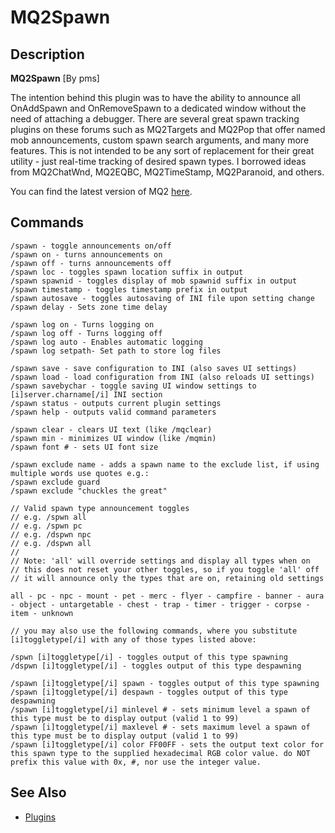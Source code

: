 # MQ2Spawn

## Description

**MQ2Spawn** \[By pms\]

The intention behind this plugin was to have the ability to announce all OnAddSpawn and OnRemoveSpawn to a dedicated window without the need of attaching a debugger. There are several great spawn tracking plugins on these forums such as MQ2Targets and MQ2Pop that offer named mob announcements, custom spawn search arguments, and many more features. This is not intended to be any sort of replacement for their great utility - just real-time tracking of desired spawn types. I borrowed ideas from MQ2ChatWnd, MQ2EQBC, MQ2TimeStamp, MQ2Paranoid, and others.

You can find the latest version of MQ2 [here](https://macroquest2.com/phpBB3/viewtopic.php?p=143610#p143610).

## Commands

`/spawn - toggle announcements on/off`  
`/spawn on - turns announcements on`  
`/spawn off - turns announcements off`  
`/spawn loc - toggles spawn location suffix in output`  
`/spawn spawnid - toggles display of mob spawnid suffix in output`  
`/spawn timestamp - toggles timestamp prefix in output`  
`/spawn autosave - toggles autosaving of INI file upon setting change`  
`/spawn delay - Sets zone time delay`

`/spawn log on - Turns logging on`  
`/spawn log off - Turns logging off`  
`/spawn log auto - Enables automatic logging`  
`/spawn log setpath- Set path to store log files`

`/spawn save - save configuration to INI (also saves UI settings)`  
`/spawn load - load configuration from INI (also reloads UI settings)`  
`/spawn savebychar - toggle saving UI window settings to [i]server.charname[/i] INI section`  
`/spawn status - outputs current plugin settings`  
`/spawn help - outputs valid command parameters`

`/spawn clear - clears UI text (like /mqclear)`  
`/spawn min - minimizes UI window (like /mqmin)`  
`/spawn font # - sets UI font size`

`/spawn exclude name - adds a spawn name to the exclude list, if using multiple words use quotes e.g.:`  
`/spawn exclude guard`  
`/spawn exclude "chuckles the great"`

`// Valid spawn type announcement toggles`  
`// e.g. /spwn all`  
`// e.g. /spwn pc`  
`// e.g. /dspwn npc`  
`// e.g. /dspwn all`  
`//`  
`// Note: 'all' will override settings and display all types when on`  
`// this does not reset your other toggles, so if you toggle 'all' off`  
`// it will announce only the types that are on, retaining old settings`

`all - pc - npc - mount - pet - merc - flyer - campfire - banner - aura - object - untargetable - chest - trap - timer - trigger - corpse - item - unknown`

`// you may also use the following commands, where you substitute [i]toggletype[/i] with any of those types listed above:`

`/spwn [i]toggletype[/i] - toggles output of this type spawning`  
`/dspwn [i]toggletype[/i] - toggles output of this type despawning`

`/spawn [i]toggletype[/i] spawn - toggles output of this type spawning`  
`/spawn [i]toggletype[/i] despawn - toggles output of this type despawning`  
`/spawn [i]toggletype[/i] minlevel # - sets minimum level a spawn of this type must be to display output (valid 1 to 99)`  
`/spawn [i]toggletype[/i] maxlevel # - sets maximum level a spawn of this type must be to display output (valid 1 to 99)`  
`/spawn [i]toggletype[/i] color FF00FF - sets the output text color for this spawn type to the supplied hexadecimal RGB color value. do NOT prefix this value with 0x, #, nor use the integer value.`

## See Also

* [Plugins](../../documentation/macroquest2-plugins.md)

